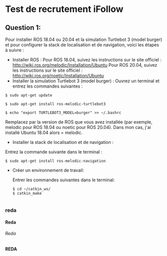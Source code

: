 # Test de recrutement iFollow
## Question 1:
Pour installer ROS 18.04 ou 20.04 et la simulation Turtlebot 3 (model burger) et pour configurer la stack de localisation et de navigation, voici les étapes à suivre :

* Installer ROS : 
Pour ROS 18.04, suivez les instructions sur le site officiel : http://wiki.ros.org/melodic/Installation/Ubuntu
Pour ROS 20.04, suivez les instructions sur le site officiel : http://wiki.ros.org/noetic/Installation/Ubuntu
* Installer la simulation Turtlebot 3 (model burger) :
Ouvrez un terminal et entrez les commandes suivantes :

```$ sudo apt-get update```

```$ sudo apt-get install ros-melodic-turtlebot3```

```$ echo "export TURTLEBOT3_MODEL=burger" >> ~/.bashrc```

Remplacez <distro> par la version de ROS que vous avez installée (par exemple, melodic pour ROS 18.04 ou noetic pour ROS 20.04). Dans mon cas, j'ai installé Ubuntu 18.04 alors <distro> = melodic.
  
* Installer la stack de localisation et de navigation :

Entrez la commande suivante dans le terminal :  
  
  ```$ sudo apt-get install ros-melodic-navigation``` 
  
* Créer un environnement de travail:
  
  Entrer les commandes suivantes dans le terminal:
  
  ``` $ mkdir -p ~/catkin_ws/src
  $ cd ~/catkin_ws/
  $ catkin_make


### reda

#### Reda

###### Reda   

**REDA**
